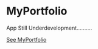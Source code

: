 # MyPortfolio

App Still Underdevelopment..........

[See MyPortfolio]([https://ajayportfoliov2.onrender.com])
